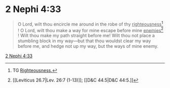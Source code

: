 # 2 Nephi 4:33

> O Lord, wilt thou encircle me around in the robe of thy <u>righteousness</u>[^a] ! O Lord, wilt thou make a way for mine escape before mine <u>enemies</u>[^b] ! Wilt thou make my path straight before me! Wilt thou not place a stumbling block in my way—but that thou wouldst clear my way before me, and hedge not up my way, but the ways of mine enemy.

[2 Nephi 4:33](https://www.churchofjesuschrist.org/study/scriptures/bofm/2-ne/4?lang=eng&id=p33#p33)


[^a]: TG [Righteousness.](https://www.churchofjesuschrist.org/study/scriptures/tg/righteousness?lang=eng)
[^b]: [[Leviticus 26.7|Lev. 26:7 (1-13)]]; [[D&C 44.5|D&C 44:5.]]
